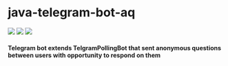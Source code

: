 # java-telegram-bot-aq

<a href="https://t.me/haskmebot"><img src="https://img.shields.io/badge/telegram bot-0088cc.svg?logo=telegram&logoColor=white"/></a>
<img src="https://img.shields.io/badge/postgresql-326790.svg?logo=postgresql&logoColor=white"/>
<img src="https://img.shields.io/badge/heroku-6761a5.svg?logo=heroku&logoColor=white"/>

#### Telegram bot extends TelgramPollingBot that sent anonymous questions between users with opportunity to respond on them
